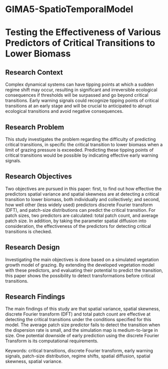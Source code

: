 # GIMA5-SpatioTemporalModel
# Testing the Effectiveness of Various Predictors of Critical Transitions to Lower Biomass

## Research Context
Complex dynamical systems can have tipping points at which a sudden regime shift may occur, resulting in significant and irreversible ecological consequences if thresholds will be surpassed and go beyond critical transitions. Early warning signals could recognize tipping points of critical transitions at an early stage and will be crucial to anticipated to abrupt ecological transitions and avoid negative consequences. 

## Research Problem
This study investigates the problem regarding the difficulty of predicting critical transitions, in specific the critical transition to lower biomass when a limit of grazing pressure is exceeded. Predicting these tipping points of critical transitions would be possible by indicating effective early warning signals. 

## Research Objectives
Two objectives are pursued in this paper: first, to find out how effective the predictors spatial variance and spatial skewness are at detecting a critical transition to lower biomass, both individually and collectively; and second, how well other (less widely used) predictors discrete Fourier transform (DFT), and patch-size distributions can predict the critical transition. For patch sizes, two predictors are calculated: total patch count, and average patch size. In addition, by taking the parameter spatial diffusion into consideration, the effectiveness of the predictors for detecting critical transitions is checked. 

## Research Design
Investigating the main objectives is done based on a simulated vegetation growth model of grazing. By extending the developed vegetation model with these predictors, and evaluating their potential to predict the transition, this paper shows the possibility to detect transformations before critical transitions. 

## Research Findings
The main findings of this study are that spatial variance, spatial skewness, discrete Fourier transform (DFT) and total patch count are effective at detecting the critical transitions under the conditions specified for this model. The average patch size predictor fails to detect the transition when the dispersion rate is small, and the simulation map is medium-to-large in size. One potential downside of early prediction using the discrete Fourier Transform is its computational requirements.


Keywords: critical transitions, discrete Fourier transform, early warning signals, patch-size distribution, regime shifts, spatial diffusion, spatial skewness, spatial variance.
